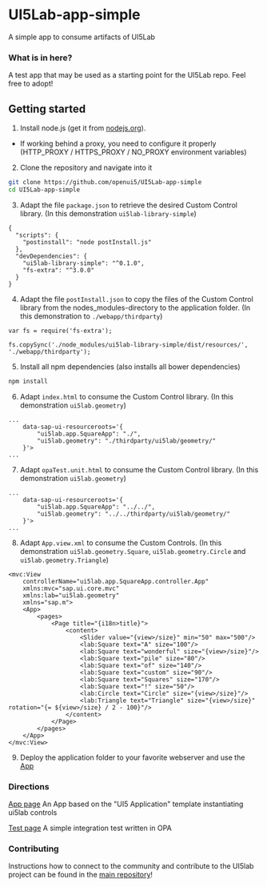 # UI5Lab-app-simple
A simple app to consume artifacts of UI5Lab

### What is in here?

A test app that may be used as a starting point for the UI5Lab repo.
Feel free to adopt!

## Getting started

1. Install node.js (get it from [nodejs.org](http://nodejs.org/)).
 * If working behind a proxy, you need to configure it properly (HTTP_PROXY / HTTPS_PROXY / NO_PROXY environment variables)

2. Clone the repository and navigate into it
```sh
git clone https://github.com/openui5/UI5Lab-app-simple
cd UI5Lab-app-simple
```

3. Adapt the file `package.json` to retrieve the desired Custom Control library.
(In this demonstration `ui5lab-library-simple`)

```
{
  "scripts": {
    "postinstall": "node postInstall.js"
  },
  "devDependencies": {
    "ui5lab-library-simple": "^0.1.0",
    "fs-extra": "^3.0.0"
  }
}
```

4. Adapt the file `postInstall.json` to copy the files of the Custom Control library from the nodes_modules-directory to the application folder.
(In this demonstration to `./webapp/thirdparty`)

```
var fs = require('fs-extra');

fs.copySync('./node_modules/ui5lab-library-simple/dist/resources/', './webapp/thirdparty');
```

5. Install all npm dependencies (also installs all bower dependencies)

```sh
npm install
```

6. Adapt `index.html` to consume the Custom Control library.
(In this demonstration `ui5lab.geometry`)

```
...
    data-sap-ui-resourceroots='{
        "ui5lab.app.SquareApp": "./",
        "ui5lab.geometry": "./thirdparty/ui5lab/geometry/"
    }'>
...
```

7. Adapt `opaTest.unit.html` to consume the Custom Control library.
(In this demonstration `ui5lab.geometry`)
```
...
	data-sap-ui-resourceroots='{
        "ui5lab.app.SquareApp": "../../",
        "ui5lab.geometry": "../../thirdparty/ui5lab/geometry/"
    }'>
...
```

8. Adapt `App.view.xml` to consume the Custom Controls.
(In this demonstration `ui5lab.geometry.Square`, `ui5lab.geometry.Circle` and `ui5lab.geometry.Triangle`)

```
<mvc:View
	controllerName="ui5lab.app.SquareApp.controller.App"
	xmlns:mvc="sap.ui.core.mvc"
	xmlns:lab="ui5lab.geometry"
	xmlns="sap.m">
	<App>
		<pages>
			<Page title="{i18n>title}">
				<content>
					<Slider value="{view>/size}" min="50" max="500"/>
					<lab:Square text="A" size="100"/>
					<lab:Square text="wonderful" size="{view>/size}"/>
					<lab:Square text="pile" size="80"/>
					<lab:Square text="of" size="140"/>
					<lab:Square text="custom" size="90"/>
					<lab:Square text="Squares" size="170"/>
					<lab:Square text="!" size="50"/>
					<lab:Circle text="Circle" size="{view>/size}"/>
					<lab:Triangle text="Triangle" size="{view>/size}" rotation="{= ${view>/size} / 2 - 100}"/>
				</content>
			</Page>
		</pages>
	</App>
</mvc:View>
```

9. Deploy the application folder to your favorite webserver and use the [App](webapp/index.html)

### Directions

[App page](webapp/index.html) An App based on the "UI5 Application" template instantiating ui5lab controls

[Test page](webapp/test/integration/opaTests.qunit.html) A simple integration test written in OPA

### Contributing

Instructions how to connect to the community and contribute to the UI5lab project can be found in the [main repository](https://github.com/openui5/UI5Lab/)!